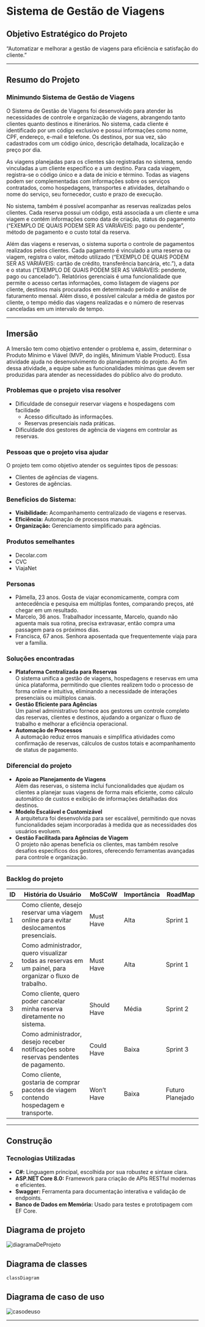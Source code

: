# Sistema de Gestão de Viagens

## Objetivo Estratégico do Projeto
“Automatizar e melhorar a gestão de viagens para eficiência e satisfação do cliente.”

---

## Resumo do Projeto
### Minimundo Sistema de Gestão de Viagens
O Sistema de Gestão de Viagens foi desenvolvido para atender às necessidades de controle e organização de viagens, abrangendo tanto clientes quanto destinos e itinerários. No sistema, cada cliente é identificado por um código exclusivo e possui informações como nome, CPF, endereço, e-mail e telefone. Os destinos, por sua vez, são cadastrados com um código único, descrição detalhada, localização e preço por dia.

As viagens planejadas para os clientes são registradas no sistema, sendo vinculadas a um cliente específico e a um destino. Para cada viagem, registra-se o código único e a data de início e término. Todas as viagens podem ser complementadas com informações sobre os serviços contratados, como hospedagens, transportes e atividades, detalhando o nome do serviço, seu fornecedor, custo e prazo de execução.

No sistema, também é possível acompanhar as reservas realizadas pelos clientes. Cada reserva possui um código, está associada a um cliente e uma viagem e contém informações como data de criação, status do pagamento (“EXEMPLO DE QUAIS PODEM SER AS VARIÁVEIS: pago ou pendente”, método de pagamento e o custo total da reserva.

Além das viagens e reservas, o sistema suporta o controle de pagamentos realizados pelos clientes. Cada pagamento é vinculado a uma reserva ou viagem, registra o valor, método utilizado (“EXEMPLO DE QUAIS PODEM SER AS VARIÁVEIS: cartão de crédito, transferência bancária, etc.”), a data e o status (“EXEMPLO DE QUAIS PODEM SER AS VARIÁVEIS: pendente, pago ou cancelado”).
Relatórios gerenciais é uma funcionalidade que permite o acesso certas informações, como listagem de viagens por cliente, destinos mais procurados em determinado período e análise de faturamento mensal. Além disso, é possível calcular a média de gastos por cliente, o tempo médio das viagens realizadas e o número de reservas canceladas em um intervalo de tempo.

---

## Imersão
A Imersão tem como objetivo entender o problema e, assim, determinar o Produto Mínimo e Viável (MVP, do inglês, Minimum Viable Product). Essa atividade ajuda no desenvolvimento do planejamento do projeto. Ao fim dessa atividade, a equipe sabe as funcionalidades mínimas que devem ser produzidas para atender as necessidades do público alvo do produto.

### Problemas que o projeto visa resolver
- Dificuldade de conseguir reservar viagens e hospedagens com facilidade
  - Acesso dificultado às informações.
  - Reservas presenciais nada práticas.
- Dificuldade dos gestores de agência de viagens em controlar as reservas.

### Pessoas que o projeto visa ajudar
O projeto tem como objetivo atender os seguintes tipos de pessoas:
- Clientes de agências de viagens.
- Gestores de agências.

### Benefícios do Sistema:
- **Visibilidade:** Acompanhamento centralizado de viagens e reservas.
- **Eficiência:** Automação de processos manuais.
- **Organização:** Gerenciamento simplificado para agências.

### Produtos semelhantes
- Decolar.com
- CVC
- ViajaNet

### Personas 
- Pâmella, 23 anos. Gosta de viajar economicamente, compra com antecedência e pesquisa em múltiplas fontes, comparando preços, até chegar em um resultado.
- Marcelo, 36 anos. Trabalhador incessante, Marcelo, quando não aguenta mais sua rotina, precisa extravasar, então compra uma passagem para os próximos dias.
- Francisca, 67 anos. Senhora aposentada que frequentemente viaja para ver a família.

### Soluções encontradas
- **Plataforma Centralizada para Reservas**  
O sistema unifica a gestão de viagens, hospedagens e reservas em uma única plataforma, permitindo que clientes realizem todo o processo de forma online e intuitiva, eliminando a necessidade de interações presenciais ou múltiplos canais.
- **Gestão Eficiente para Agências**  
Um painel administrativo fornece aos gestores um controle completo das reservas, clientes e destinos, ajudando a organizar o fluxo de trabalho e melhorar a eficiência operacional.
- **Automação de Processos**  
A automação reduz erros manuais e simplifica atividades como confirmação de reservas, cálculos de custos totais e acompanhamento de status de pagamento.

### Diferencial do projeto
- **Apoio ao Planejamento de Viagens**  
Além das reservas, o sistema inclui funcionalidades que ajudam os clientes a planejar suas viagens de forma mais eficiente, como cálculo automático de custos e exibição de informações detalhadas dos destinos.
- **Modelo Escalável e Customizável**  
A arquitetura foi desenvolvida para ser escalável, permitindo que novas funcionalidades sejam incorporadas à medida que as necessidades dos usuários evoluem.
- **Gestão Facilitada para Agências de Viagem**  
O projeto não apenas beneficia os clientes, mas também resolve desafios específicos dos gestores, oferecendo ferramentas avançadas para controle e organização.

---

### Backlog do projeto

| ID  | História do Usuário                              | MoSCoW     | Importância | RoadMap        |
| --- | ------------------------------------------------ | ---------- | ----------- | -------------- |
| 1   | Como cliente, desejo reservar uma viagem online para evitar deslocamentos presenciais. | Must Have  | Alta        | Sprint 1       |
| 2   | Como administrador, quero visualizar todas as reservas em um painel, para organizar o fluxo de trabalho. | Must Have  | Alta        | Sprint 1       |
| 3   | Como cliente, quero poder cancelar minha reserva diretamente no sistema. | Should Have | Média       | Sprint 2       |
| 4   | Como administrador, desejo receber notificações sobre reservas pendentes de pagamento. | Could Have | Baixa       | Sprint 3       |
| 5   | Como cliente, gostaria de comprar pacotes de viagem contendo hospedagem e transporte. | Won’t Have | Baixa       | Futuro Planejado |


---

## Construção

### Tecnologias Utilizadas
- **C#:**
Linguagem principal, escolhida por sua robustez e sintaxe clara.
- **ASP.NET Core 8.0:**
Framework para criação de APIs RESTful modernas e eficientes.
- **Swagger:**
Ferramenta para documentação interativa e validação de endpoints.
- **Banco de Dados em Memória:**
Usado para testes e prototipagem com EF Core.

## Diagrama de projeto

![diagramaDeProjeto](https://github.com/user-attachments/assets/8e3f4255-8c62-4972-bd6c-e59562a5ed3c)

##  Diagrama de classes

```mermaid
classDiagram
```

## Diagrama de caso de uso

![casodeuso](https://github.com/user-attachments/assets/7bc6f2f0-364c-48e5-8547-84587dbf35d9)

---

